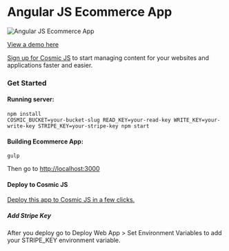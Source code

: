 # Angular JS Ecommerce App
![Angular JS Ecommerce App](https://cosmicjs.com/uploads/dad37ae0-4ab8-11e7-a953-452321056c59-angular-js-ecommerce-app.png)

[View a demo here](http://ecommerce.cosmicapp.co/)

[Sign up for Cosmic JS](https://cosmicjs.com/) to start managing content for your websites and applications faster and easier.
### Get Started


#### Running server:
```
npm install
COSMIC_BUCKET=your-bucket-slug READ_KEY=your-read-key WRITE_KEY=your-write-key STRIPE_KEY=your-stripe-key npm start
```

#### Building Ecommerce App:
```
gulp
```
Then go to [http://localhost:3000](http://localhost:3000)

#### Deploy to Cosmic JS
[Deploy this app to Cosmic JS in a few clicks.](https://cosmicjs.com/apps/ecommerce-app)

##### Add Stripe Key
After you deploy go to Deploy Web App > Set Environment Variables to add your STRIPE_KEY environment variable.

